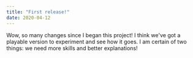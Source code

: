 ```yaml
---
title: "First release!"
date: 2020-04-12
---
```


Wow, so many changes since I began this project! I think we've got a playable
version to experiment and see how it goes. I am certain of two things: we need
more skills and better explanations!
